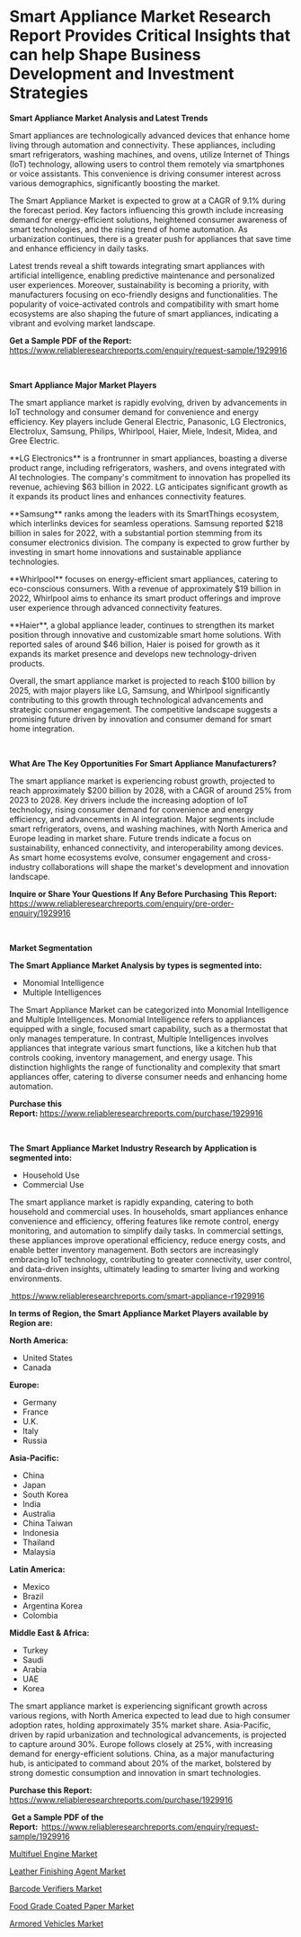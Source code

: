 <p><h1>Smart Appliance Market Research Report Provides Critical Insights that can help Shape Business Development and Investment Strategies</h1></p><p><strong>Smart Appliance Market Analysis and Latest Trends</strong></p>
<p><p>Smart appliances are technologically advanced devices that enhance home living through automation and connectivity. These appliances, including smart refrigerators, washing machines, and ovens, utilize Internet of Things (IoT) technology, allowing users to control them remotely via smartphones or voice assistants. This convenience is driving consumer interest across various demographics, significantly boosting the market.</p><p>The Smart Appliance Market is expected to grow at a CAGR of 9.1% during the forecast period. Key factors influencing this growth include increasing demand for energy-efficient solutions, heightened consumer awareness of smart technologies, and the rising trend of home automation. As urbanization continues, there is a greater push for appliances that save time and enhance efficiency in daily tasks.</p><p>Latest trends reveal a shift towards integrating smart appliances with artificial intelligence, enabling predictive maintenance and personalized user experiences. Moreover, sustainability is becoming a priority, with manufacturers focusing on eco-friendly designs and functionalities. The popularity of voice-activated controls and compatibility with smart home ecosystems are also shaping the future of smart appliances, indicating a vibrant and evolving market landscape.</p></p>
<p><strong>Get a Sample PDF of the Report:&nbsp;</strong> <a href="https://www.reliableresearchreports.com/enquiry/request-sample/1929916?utm_campaign=36&utm_medium=2&utm_source=Github&utm_content=ia&utm_term=25102024&utm_id=smart-appliance">https://www.reliableresearchreports.com/enquiry/request-sample/1929916</a></p>
<p>&nbsp;</p>
<p><strong>Smart Appliance Major Market Players</strong></p>
<p><p>The smart appliance market is rapidly evolving, driven by advancements in IoT technology and consumer demand for convenience and energy efficiency. Key players include General Electric, Panasonic, LG Electronics, Electrolux, Samsung, Philips, Whirlpool, Haier, Miele, Indesit, Midea, and Gree Electric.</p><p>**LG Electronics** is a frontrunner in smart appliances, boasting a diverse product range, including refrigerators, washers, and ovens integrated with AI technologies. The company's commitment to innovation has propelled its revenue, achieving $63 billion in 2022. LG anticipates significant growth as it expands its product lines and enhances connectivity features.</p><p>**Samsung** ranks among the leaders with its SmartThings ecosystem, which interlinks devices for seamless operations. Samsung reported $218 billion in sales for 2022, with a substantial portion stemming from its consumer electronics division. The company is expected to grow further by investing in smart home innovations and sustainable appliance technologies.</p><p>**Whirlpool** focuses on energy-efficient smart appliances, catering to eco-conscious consumers. With a revenue of approximately $19 billion in 2022, Whirlpool aims to enhance its smart product offerings and improve user experience through advanced connectivity features.</p><p>**Haier**, a global appliance leader, continues to strengthen its market position through innovative and customizable smart home solutions. With reported sales of around $46 billion, Haier is poised for growth as it expands its market presence and develops new technology-driven products.</p><p>Overall, the smart appliance market is projected to reach $100 billion by 2025, with major players like LG, Samsung, and Whirlpool significantly contributing to this growth through technological advancements and strategic consumer engagement. The competitive landscape suggests a promising future driven by innovation and consumer demand for smart home integration.</p></p>
<p>&nbsp;</p>
<p><strong>What Are The Key Opportunities For Smart Appliance Manufacturers?</strong></p>
<p><p>The smart appliance market is experiencing robust growth, projected to reach approximately $200 billion by 2028, with a CAGR of around 25% from 2023 to 2028. Key drivers include the increasing adoption of IoT technology, rising consumer demand for convenience and energy efficiency, and advancements in AI integration. Major segments include smart refrigerators, ovens, and washing machines, with North America and Europe leading in market share. Future trends indicate a focus on sustainability, enhanced connectivity, and interoperability among devices. As smart home ecosystems evolve, consumer engagement and cross-industry collaborations will shape the market's development and innovation landscape.</p></p>
<p><strong>Inquire or Share Your Questions If Any Before Purchasing This Report:</strong> <a href="https://www.reliableresearchreports.com/enquiry/pre-order-enquiry/1929916?utm_campaign=36&utm_medium=2&utm_source=Github&utm_content=ia&utm_term=25102024&utm_id=smart-appliance">https://www.reliableresearchreports.com/enquiry/pre-order-enquiry/1929916</a></p>
<p>&nbsp;</p>
<p><strong>Market Segmentation</strong></p>
<p><strong>The Smart Appliance Market Analysis by types is segmented into:</strong></p>
<p><ul><li>Monomial Intelligence</li><li>Multiple Intelligences</li></ul></p>
<p><p>The Smart Appliance Market can be categorized into Monomial Intelligence and Multiple Intelligences. Monomial Intelligence refers to appliances equipped with a single, focused smart capability, such as a thermostat that only manages temperature. In contrast, Multiple Intelligences involves appliances that integrate various smart functions, like a kitchen hub that controls cooking, inventory management, and energy usage. This distinction highlights the range of functionality and complexity that smart appliances offer, catering to diverse consumer needs and enhancing home automation.</p></p>
<p><strong>Purchase this Report:&nbsp;</strong><a href="https://www.reliableresearchreports.com/purchase/1929916?utm_campaign=36&utm_medium=2&utm_source=Github&utm_content=ia&utm_term=25102024&utm_id=smart-appliance">https://www.reliableresearchreports.com/purchase/1929916</a></p>
<p>&nbsp;</p>
<p><strong>The Smart Appliance Market Industry Research by Application is segmented into:</strong></p>
<p><ul><li>Household Use</li><li>Commercial Use</li></ul></p>
<p><p>The smart appliance market is rapidly expanding, catering to both household and commercial uses. In households, smart appliances enhance convenience and efficiency, offering features like remote control, energy monitoring, and automation to simplify daily tasks. In commercial settings, these appliances improve operational efficiency, reduce energy costs, and enable better inventory management. Both sectors are increasingly embracing IoT technology, contributing to greater connectivity, user control, and data-driven insights, ultimately leading to smarter living and working environments.</p></p>
<p><a href="https://www.reliableresearchreports.com/smart-appliance-r1929916?utm_campaign=36&utm_medium=2&utm_source=Github&utm_content=ia&utm_term=25102024&utm_id=smart-appliance">&nbsp;https://www.reliableresearchreports.com/smart-appliance-r1929916</a></p>
<p><strong>In terms of Region, the Smart Appliance Market Players available by Region are:</strong></p>
<p>
    <p> <strong> North America: </strong>
        <ul>
            <li>United States</li>
            <li>Canada</li>
        </ul>
        </p> 
    <p> <strong> Europe: </strong>
        <ul>
            <li>Germany</li>
            <li>France</li>
            <li>U.K.</li>
            <li>Italy</li>
            <li>Russia</li>
        </ul>
        </p> 
    <p> <strong> Asia-Pacific: </strong>
        <ul>
            <li>China</li>
            <li>Japan</li>
            <li>South Korea</li>
            <li>India</li>
            <li>Australia</li>
            <li>China Taiwan</li>
            <li>Indonesia</li>
            <li>Thailand</li>
            <li>Malaysia</li>
        </ul>
        </p> 
    <p> <strong> Latin America: </strong>
        <ul>
            <li>Mexico</li>
            <li>Brazil</li>
            <li>Argentina Korea</li>
            <li>Colombia</li>
        </ul>
        </p> 
    <p> <strong> Middle East & Africa: </strong>
        <ul>
            <li>Turkey</li>
            <li>Saudi</li>
            <li>Arabia</li>
            <li>UAE</li>
            <li>Korea</li>
        </ul>
    </p>
    </p>
<p><p>The smart appliance market is experiencing significant growth across various regions, with North America expected to lead due to high consumer adoption rates, holding approximately 35% market share. Asia-Pacific, driven by rapid urbanization and technological advancements, is projected to capture around 30%. Europe follows closely at 25%, with increasing demand for energy-efficient solutions. China, as a major manufacturing hub, is anticipated to command about 20% of the market, bolstered by strong domestic consumption and innovation in smart technologies.</p></p>
<p><strong>Purchase this Report: </strong><a href="https://www.reliableresearchreports.com/purchase/1929916?utm_campaign=36&utm_medium=2&utm_source=Github&utm_content=ia&utm_term=25102024&utm_id=smart-appliance">https://www.reliableresearchreports.com/purchase/1929916</a></p>
<p>&nbsp;<strong>Get a Sample PDF of the Report:&nbsp;&nbsp;</strong><a href="https://www.reliableresearchreports.com/enquiry/request-sample/1929916?utm_campaign=36&utm_medium=2&utm_source=Github&utm_content=ia&utm_term=25102024&utm_id=smart-appliance">https://www.reliableresearchreports.com/enquiry/request-sample/1929916</a></p>
<p><strong></strong></p>
<p><p><a href="https://github.com/GRUBBSCHARLES/Market-Research-Report-List-1/blob/main/multifuel-engine-market.md?utm_campaign=36&utm_medium=2&utm_source=Github&utm_content=ia&utm_term=25102024&utm_id=smart-appliance">Multifuel Engine Market</a></p><p><a href="https://www.linkedin.com/pulse/leather-finishing-agent-market-investigation-industry-evolution-z6ugf?utm_campaign=36&utm_medium=2&utm_source=Github&utm_content=ia&utm_term=25102024&utm_id=smart-appliance">Leather Finishing Agent Market</a></p><p><a href="https://issuu.com/reportprime-2/docs/barcode-verifiers-market-size-2030._b42a1534d6038b?utm_campaign=36&utm_medium=2&utm_source=Github&utm_content=ia&utm_term=25102024&utm_id=smart-appliance">Barcode Verifiers Market</a></p><p><a href="https://www.linkedin.com/pulse/emerging-trends-food-grade-coated-paper-market-global-outlook-3yyzf?utm_campaign=36&utm_medium=2&utm_source=Github&utm_content=ia&utm_term=25102024&utm_id=smart-appliance">Food Grade Coated Paper Market</a></p><p><a href="https://github.com/AngelaWalsh696/Market-Research-Report-List-1/blob/main/armored-vehicles-market.md?utm_campaign=36&utm_medium=2&utm_source=Github&utm_content=ia&utm_term=25102024&utm_id=smart-appliance">Armored Vehicles Market</a></p></p>